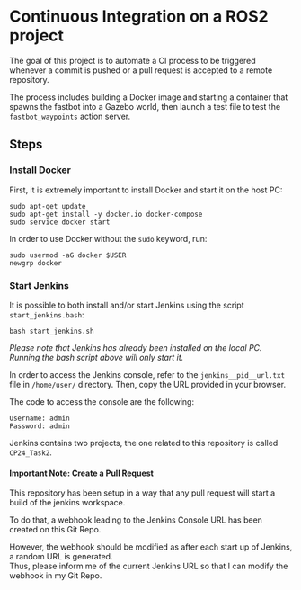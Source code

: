 # Continuous Integration on a ROS2 project

The goal of this project is to automate a CI process to be triggered whenever a commit is pushed or a pull request is accepted to a remote repository.

The process includes building a Docker image and starting a container that spawns the fastbot into a Gazebo world, then launch a test file to test the `fastbot_waypoints` action server. 


## Steps 

### Install Docker

First, it is extremely important to install Docker and start it on the host PC: 
```
sudo apt-get update
sudo apt-get install -y docker.io docker-compose
sudo service docker start
```

In order to use Docker without the `sudo` keyword, run: 
```
sudo usermod -aG docker $USER
newgrp docker 
```

### Start Jenkins 

It is possible to both install and/or start Jenkins using the script `start_jenkins.bash`:
```
bash start_jenkins.sh
```  
*Please note that Jenkins has already been installed on the local PC. Running the bash script above will only start it.*


In order to access the Jenkins console, refer to the `jenkins__pid__url.txt` file in `/home/user/` directory. Then, copy the URL provided in your browser.

The code to access the console are the following: 
```  
Username: admin
Password: admin
```  

Jenkins contains two projects, the one related to this repository is called `CP24_Task2`.

#### Important Note: Create a Pull Request

This repository has been setup in a way that any pull request will start a build of the jenkins workspace. 

To do that, a webhook leading to the Jenkins Console URL has been created on this Git Repo.  

However, the webhook should be modified as after each start up of Jenkins, a random URL is generated.  
Thus, please inform me of the current Jenkins URL so that I can modify the webhook in my Git Repo. 
